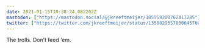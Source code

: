 ```yaml
---
date: 2021-01-15T10:38:24.082202Z
mastodon: ["https://mastodon.social/@jkreeftmeijer/105559300762417285"]
twitter: ["https://twitter.com/jkreeftmeijer/status/1350029557030645760"]
---
```

The trolls. Don’t feed ‘em.
